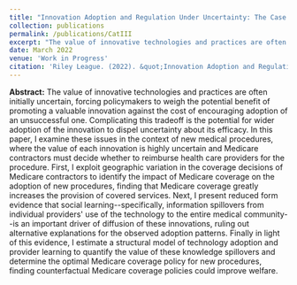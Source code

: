 ```yaml
---
title: "Innovation Adoption and Regulation Under Uncertainty: The Case of New Medical Procedures"
collection: publications
permalink: /publications/CatIII
excerpt: "The value of innovative technologies and practices are often initially uncertain, forcing policymakers to weigh the potential benefit of promoting a valuable innovation against the cost of encouraging adoption of an unsuccessful one. Complicating this tradeoff is the potential for wider adoption of the innovation to dispel uncertainty about its efficacy. In this paper, I examine these issues in the context of new medical procedures, where the value of each innovation is highly uncertain and Medicare contractors must decide whether to reimburse health care providers for the procedure. First, I exploit geographic variation in the coverage decisions of Medicare contractors to identify the impact of Medicare coverage on the adoption of new procedures, finding that Medicare coverage greatly increases the provision of covered services. Next, I present reduced form evidence that social learning--specifically, information spillovers from individual providers' use of the technology to the entire medical community--is an important driver of diffusion of these innovations, ruling out alternative explanations for the observed adoption patterns. Finally in light of this evidence, I estimate a structural model of technology adoption and provider learning to quantify the value of these knowledge spillovers and determine the optimal Medicare coverage policy for new procedures, finding counterfactual Medicare coverage policies could improve welfare."
date: March 2022
venue: 'Work in Progress'
citation: 'Riley League. (2022). &quot;Innovation Adoption and Regulation Under Uncertainty: The Case of New Medical Procedures&quot; Work in Progress.'
---
```


**Abstract:** The value of innovative technologies and practices are often initially uncertain, forcing policymakers to weigh the potential benefit of promoting a valuable innovation against the cost of encouraging adoption of an unsuccessful one. Complicating this tradeoff is the potential for wider adoption of the innovation to dispel uncertainty about its efficacy. In this paper, I examine these issues in the context of new medical procedures, where the value of each innovation is highly uncertain and Medicare contractors must decide whether to reimburse health care providers for the procedure. First, I exploit geographic variation in the coverage decisions of Medicare contractors to identify the impact of Medicare coverage on the adoption of new procedures, finding that Medicare coverage greatly increases the provision of covered services. Next, I present reduced form evidence that social learning--specifically, information spillovers from individual providers' use of the technology to the entire medical community--is an important driver of diffusion of these innovations, ruling out alternative explanations for the observed adoption patterns. Finally in light of this evidence, I estimate a structural model of technology adoption and provider learning to quantify the value of these knowledge spillovers and determine the optimal Medicare coverage policy for new procedures, finding counterfactual Medicare coverage policies could improve welfare.
